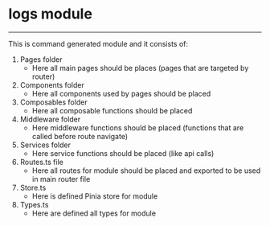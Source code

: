 # logs module

---

This is command generated module and it consists of:

1. Pages folder
    - Here all main pages should be places (pages that are targeted by router)
2. Components folder
    - Here all components used by pages should be placed
3. Composables folder
    - Here all composable functions should be placed
4. Middleware folder
    - Here middleware functions should be placed (functions that are called before route navigate)
5. Services folder
    - Here service functions should be placed (like api calls) 
6. Routes.ts file
    - Here all routes for module should be placed and exported to be used in main router file
7. Store.ts
    - Here is defined Pinia store for module
8. Types.ts
    - Here are defined all types for module
